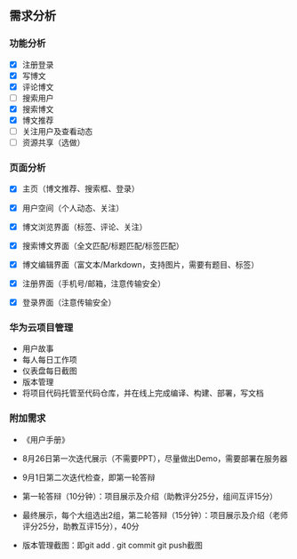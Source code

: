 ## 需求分析

### 功能分析

- [x] 注册登录
- [x] 写博文
- [x] 评论博文
- [ ] 搜索用户
- [x] 搜索博文
- [x] 博文推荐
- [ ] 关注用户及查看动态
- [ ] 资源共享（选做）

### 页面分析

- [x] 主页（博文推荐、搜索框、登录）

- [x] 用户空间（个人动态、关注）

- [x] 博文浏览界面（标签、评论、关注）

- [x] 搜索博文界面（全文匹配/标题匹配/标签匹配）

- [x] 博文编辑界面（富文本/Markdown，支持图片，需要有题目、标签）

- [x] 注册界面（手机号/邮箱，注意传输安全）

- [x] 登录界面（注意传输安全）

### 华为云项目管理

- 用户故事
- 每人每日工作项
- 仪表盘每日截图
- 版本管理
- 将项目代码托管至代码仓库，并在线上完成编译、构建、部署，写文档

### 附加需求

- 《用户手册》
- 8月26日第一次迭代展示（不需要PPT），尽量做出Demo，需要部署在服务器
- 9月1日第二次迭代检查，即第一轮答辩
- 第一轮答辩（10分钟）：项目展示及介绍（助教评分25分，组间互评15分）
- 最终展示，每个大组选出2组，第二轮答辩（15分钟）：项目展示及介绍（老师评分25分，助教互评15分），40分

- 版本管理截图：即git add . git commit git push截图